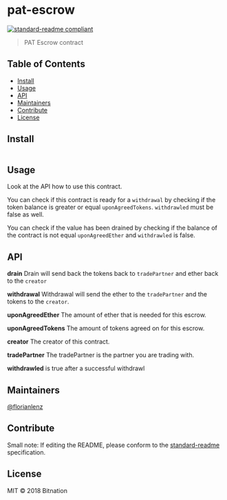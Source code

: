 # pat-escrow

[![standard-readme compliant](https://img.shields.io/badge/standard--readme-OK-green.svg?style=flat-square)](https://github.com/RichardLitt/standard-readme)

> PAT Escrow contract

## Table of Contents

- [Install](#install)
- [Usage](#usage)
- [API](#api)
- [Maintainers](#maintainers)
- [Contribute](#contribute)
- [License](#license)

## Install

```
```

## Usage

Look at the API how to use this contract.

You can check if this contract is ready for a `withdrawal` by checking if the token
balance is greater or equal `uponAgreedTokens`. `withdrawled` must be false as well. 

You can check if the value has been drained by checking if the balance of the contract is not equal `uponAgreedEther`
and `withdrawled` is false.

## API

__drain__
Drain will send back the tokens back to `tradePartner`
and ether back to the `creator`

__withdrawal__
Withdrawal will send the ether to the `tradePartner` and the tokens to the `creator`.

__uponAgreedEther__
The amount of ether that is needed for this escrow.

__uponAgreedTokens__
The amount of tokens agreed on for this escrow.

__creator__
The creator of this contract.

__tradePartner__
The tradePartner is the partner you are trading with.

__withdrawled__
is true after a successful withdrawl

## Maintainers

[@florianlenz](https://github.com/florianlenz)

## Contribute



Small note: If editing the README, please conform to the [standard-readme](https://github.com/RichardLitt/standard-readme) specification.

## License

MIT © 2018 Bitnation
